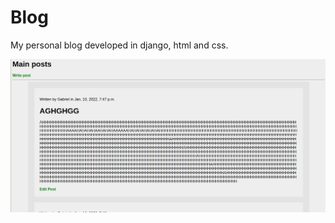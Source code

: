 # Blog

My personal blog developed in django, html and css.

![Blog](https://github.com/GabrielGomide/Blog/blob/master/screenshot.png)

